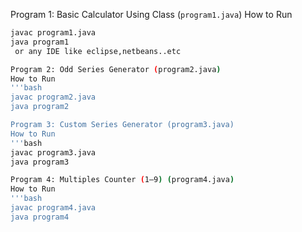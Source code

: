 Program 1: Basic Calculator Using Class (`program1.java`)
How to Run
```bash
javac program1.java
java program1
 or any IDE like eclipse,netbeans..etc

Program 2: Odd Series Generator (program2.java)
How to Run
'''bash
javac program2.java
java program2

Program 3: Custom Series Generator (program3.java)
How to Run
'''bash
javac program3.java
java program3

Program 4: Multiples Counter (1–9) (program4.java)
How to Run
'''bash
javac program4.java
java program4
